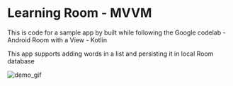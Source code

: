 # Learning Room - MVVM

This is code for a sample app by built while following the Google codelab - Android Room with a View - Kotlin

This app supports adding words in a list and persisting it in local Room database

![demo_gif](https://github.com/subhag-dev/room-word-sample/assets/100968446/3075ab8a-5255-470b-8f87-dc1346e61e6d)

